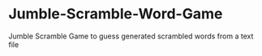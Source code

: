 # Jumble-Scramble-Word-Game
Jumble Scramble Game to guess generated scrambled words from a text file
